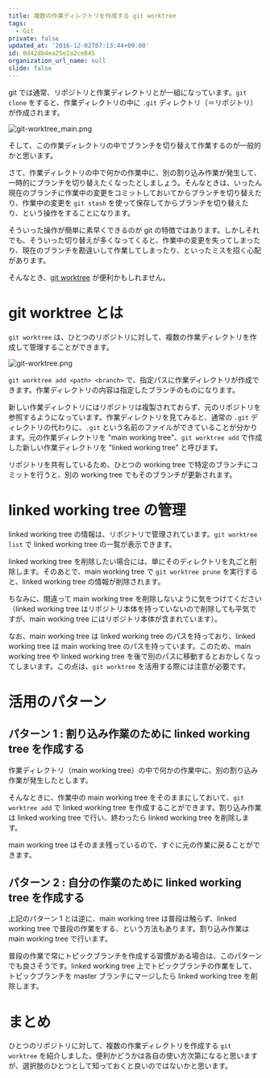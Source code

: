 ```yaml
---
title: 複数の作業ディレクトリを作成する git worktree
tags:
  - Git
private: false
updated_at: '2016-12-02T07:13:44+09:00'
id: 0d42db4ea25e2a2ce845
organization_url_name: null
slide: false
---
```

git では通常、リポジトリと作業ディレクトリとが一組になっています。`git clone` をすると、作業ディレクトリの中に `.git` ディレクトリ（＝リポジトリ）が作成されます。

![git-worktree_main.png](https://qiita-image-store.s3.amazonaws.com/0/6204/8bdc3822-094d-3e50-1c28-af25c6584cac.png)

そして、この作業ディレクトリの中でブランチを切り替えて作業するのが一般的かと思います。

さて、作業ディレクトリの中で何かの作業中に、別の割り込み作業が発生して、一時的にブランチを切り替えたくなったとしましょう。そんなときは、いったん現在のブランチに作業中の変更をコミットしておいてからブランチを切り替えたり、作業中の変更を `git stash` を使って保存してからブランチを切り替えたり、という操作をすることになります。

そういった操作が簡単に素早くできるのが git の特徴ではあります。しかしそれでも、そういった切り替えが多くなってくると、作業中の変更を失ってしまったり、現在のブランチを勘違いして作業してしまったり、といったミスを招く心配があります。

そんなとき、[git worktree](https://git-scm.com/docs/git-worktree) が便利かもしれません。

# git worktree とは

`git worktree` は、ひとつのリポジトリに対して、複数の作業ディレクトリを作成して管理することができます。

![git-worktree.png](https://qiita-image-store.s3.amazonaws.com/0/6204/aba21bf8-6994-0641-b690-291ed601b5ae.png)

`git worktree add <path> <branch>` で、指定パスに作業ディレクトリが作成できます。作業ディレクトリの内容は指定したブランチのものになります。

新しい作業ディレクトリにはリポジトリは複製されておらず、元のリポジトリを参照するようになっています。作業ディレクトリを見てみると、通常の `.git` ディレクトリの代わりに、`.git` という名前のファイルができていることが分かります。元の作業ディレクトリを "main working tree"、`git worktree add` で作成した新しい作業ディレクトリを "linked working tree" と呼びます。

リポジトリを共有しているため、ひとつの working tree で特定のブランチにコミットを行うと、別の working tree でもそのブランチが更新されます。

# linked working tree の管理

linked working tree の情報は、リポジトリで管理されています。`git worktree list` で linked working tree の一覧が表示できます。

linked working tree を削除したい場合には、単にそのディレクトリを丸ごと削除します。そのあとで、main working tree で `git worktree prune` を実行すると、linked working tree の情報が削除されます。

ちなみに、間違って main working tree を削除しないように気をつけてください（linked working tree はリポジトリ本体を持っていないので削除しても平気ですが、main working tree にはリポジトリ本体が含まれています）。

なお、main working tree は linked working tree のパスを持っており、linked working tree は main working tree のパスを持っています。このため、main working tree や linked working tree を後で別のパスに移動するとおかしくなってしまいます。この点は、`git worktree` を活用する際には注意が必要です。

# 活用のパターン

## パターン 1 : 割り込み作業のために linked working tree を作成する

作業ディレクトリ（main working tree）の中で何かの作業中に、別の割り込み作業が発生したとします。

そんなときに、作業中の main working tree をそのままにしておいて、`git worktree add` で linked working tree を作成することができます。割り込み作業は linked working tree で行い、終わったら linked working tree を削除します。

main working tree はそのまま残っているので、すぐに元の作業に戻ることができます。

## パターン 2 : 自分の作業のために linked working tree を作成する

上記のパターン 1 とは逆に、main working tree は普段は触らず、linked working tree で普段の作業をする、という方法もあります。割り込み作業は main working tree で行います。

普段の作業で常にトピックブランチを作成する習慣がある場合は、このパターンでも良さそうです。linked working tree 上でトピックブランチの作業をして、トピックブランチを master ブランチにマージしたら linked working tree を削除します。

# まとめ

ひとつのリポジトリに対して、複数の作業ディレクトリを作成する `git worktree` を紹介しました。便利かどうかは各自の使い方次第になると思いますが、選択肢のひとつとして知っておくと良いのではないかと思います。
